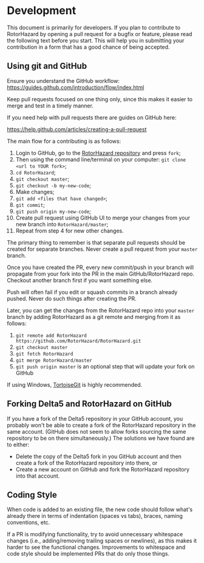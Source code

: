 # Development

This document is primarily for developers.
If you plan to contribute to RotorHazard by opening a pull request for a bugfix or feature, please read the following text before you start. This will help you in submitting your contribution in a form that has a good chance of being accepted.

## Using git and GitHub

Ensure you understand the GitHub workflow: https://guides.github.com/introduction/flow/index.html

Keep pull requests focused on one thing only, since this makes it easier to merge and test in a timely manner.

If you need help with pull requests there are guides on GitHub here:

https://help.github.com/articles/creating-a-pull-request

The main flow for a contributing is as follows:

1. Login to GitHub, go to the [RotorHazard repository](https://github.com/RotorHazard/RotorHazard) and press `fork`;
2. Then using the command line/terminal on your computer: `git clone <url to YOUR fork>`;
3. `cd RotorHazard`;
4. `git checkout master`;
5. `git checkout -b my-new-code`;
6. Make changes;
7. `git add <files that have changed>`;
8. `git commit`;
9. `git push origin my-new-code`;
10. Create pull request using GitHub UI to merge your changes from your new branch into `RotorHazard/master`;
11. Repeat from step 4 for new other changes.

The primary thing to remember is that separate pull requests should be created for separate branches.  Never create a pull request from your `master` branch.

Once you have created the PR,
every new commit/push in your branch will propagate from your fork into the PR in the main GitHub/RotorHazard repo.
Checkout another branch first if you want something else.

Push will often fail if you edit or squash commits in a branch already pushed. Never do such things after creating the PR.

Later, you can get the changes from the RotorHazard repo into your `master` branch by adding RotorHazard as a git remote and merging from it as follows:

1. `git remote add RotorHazard https://github.com/RotorHazard/RotorHazard.git`
2. `git checkout master`
3. `git fetch RotorHazard`
4. `git merge RotorHazard/master`
5. `git push origin master` is an optional step that will update your fork on GitHub
 
If using Windows, [TortoiseGit](https://tortoisegit.org) is highly recommended.

## Forking Delta5 and RotorHazard on GitHub

If you have a fork of the Delta5 repository in your GitHub account, you probably won't be able to create a fork of the RotorHazard repository in the same account. (GitHub does not seem to allow forks sourcing the same repository to be on there simultaneously.)  The solutions we have found are to either:

* Delete the copy of the Delta5 fork in you GitHub account and then create a fork of the RotorHazard repository into there, or
* Create a new account on GitHub and fork the RotorHazard repository into that account.

## Coding Style

When code is added to an existing file, the new code should follow what's already there in terms of indentation (spaces vs tabs), braces, naming conventions, etc.

If a PR is modifying functionality, try to avoid unnecessary whitespace changes (i.e., adding/removing trailing spaces or newlines), as this makes it harder to see the functional changes. Improvements to whitespace and code style should be implemented PRs that do only those things.
